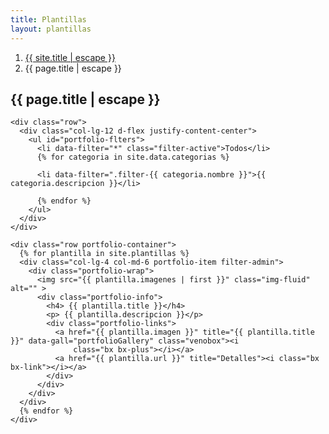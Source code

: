 ```yaml
---
title: Plantillas
layout: plantillas
---
```


<section id="breadcrumbs" class="breadcrumbs">
  <div class="container">
    <ol>
      <li><a href="{{ "/" | absolute_url }}">{{ site.title | escape }}</a></li>
      <li>{{ page.title | escape }}</li>
    </ol>
    <h2>{{ page.title | escape }}</h2>
  </div>
</section>

<!-- ======= Portfolio Section ======= -->
<section id="portfolio" class="portfolio">
  <div class="container">

    <div class="row">
      <div class="col-lg-12 d-flex justify-content-center">
        <ul id="portfolio-flters">
          <li data-filter="*" class="filter-active">Todos</li>
          {% for categoria in site.data.categorias %}

          <li data-filter=".filter-{{ categoria.nombre }}">{{ categoria.descripcion }}</li>

          {% endfor %}
        </ul>
      </div>
    </div>

    <div class="row portfolio-container">
      {% for plantilla in site.plantillas %}
      <div class="col-lg-4 col-md-6 portfolio-item filter-admin">
        <div class="portfolio-wrap">
          <img src="{{ plantilla.imagenes | first }}" class="img-fluid" alt="" >
          <div class="portfolio-info">
            <h4> {{ plantilla.title }}</h4>
            <p> {{ plantilla.descripcion }}</p>
            <div class="portfolio-links">
              <a href="{{ plantilla.imagen }}" title="{{ plantilla.title }}" data-gall="portfolioGallery" class="venobox"><i
                  class="bx bx-plus"></i></a>
              <a href="{{ plantilla.url }}" title="Detalles"><i class="bx bx-link"></i></a>
            </div>
          </div>
        </div>
      </div>
      {% endfor %}
    </div>
  </div>
</section><!-- End Portfolio Section -->

